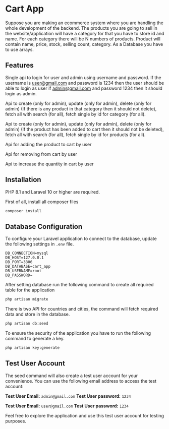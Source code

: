 # Cart App
Suppose you are making an ecommerce system where you are handling the whole development of the backend. The products you are going to sell in the website/application will have a
category for that you have to store id and name. For each
category there will be N numbers of products. Product will contain
name, price, stock, selling count, category. As a Database you
have to use arrays.


## Features
Single api to login for user and admin using username and
password. If the username is user@gmail.com and
password is 1234 then the user should be able to login as
user if admin@gmail.com and password 1234 then it should
login as admin.

Api to create (only for admin), update (only for admin),
delete (only for admin) (If there is any product in that
category then it should not delete), fetch all with search
(for all), fetch single by id for category (for all).

Api to create (only for admin), update (only for admin),
delete (only for admin) (If the product has been added to
cart then it should not be deleted), fetch all with search
(for all), fetch single by id for products (for all).

Api for adding the product to cart by user

Api for removing from cart by user

Api to increase the quantity in cart by user

## Installation
PHP 8.1 and Laravel 10 or higher are required.

First of all, install all composer files
```sh
composer install
```

## Database Configuration
To configure your Laravel application to connect to the database, update the following settings in `.env` file.

```dotenv
DB_CONNECTION=mysql
DB_HOST=127.0.0.1
DB_PORT=3306
DB_DATABASE=cart_app
DB_USERNAME=root
DB_PASSWORD=
```

After setting database run the following command to create all required table for the application 
```sh
php artisan migrate
```

There is two API for countries and cities, the command will fetch required data and store in the database.
```sh
php artisan db:seed
```

To ensure the security of the application you have to run the following command to generate a key.
```sh
php artisan key:generate
```

## Test User Account

The seed command will also create a test user account for your convenience. You can use the following email address to access the test account:

**Test User Email:** `admin@gmail.com`
**Test User password:** `1234`

**Test User Email:** `user@gmail.com`
**Test User password:** `1234`

Feel free to explore the application and use this test user account for testing purposes.
